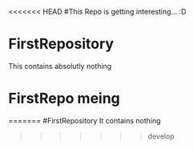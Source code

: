 <<<<<<< HEAD
#This Repo is getting interesting... :D
# FirstRepository
This contains absolutly nothing

# FirstRepo meing

=======
#FirstRepository
It contains nothing
>>>>>>> develop
